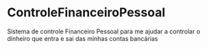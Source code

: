 # ControleFinanceiroPessoal
 Sistema de controle Financeiro Pessoal para me ajudar a controlar o dinheiro que entra e sai das minhas contas bancárias
